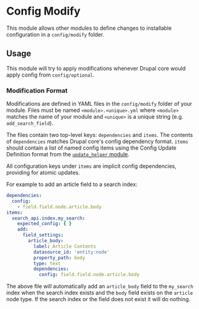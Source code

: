 # Config Modify

This module allows other modules to define changes to installable configuration
in a `config/modify` folder.

## Usage
This module will try to apply modifications whenever Drupal core would apply
config from `config/optional`.

### Modification Format
Modifications are defined in YAML files in the `config/modify` folder of your
module. Files must be named `<module>.<unique>.yml` where `<module>` matches the
name of your module and `<unique>` is a unique string (e.g. `add_search_field`).

The files contain two top-level keys: `dependencies` and `items`. The contents
of `dependencies` matches Drupal core's config dependency format. `items` should
contain a list of named config items using the Config Update Definition format
from the [`update_helper` module](https://www.drupal.org/project/update_helper).

All configuration keys under `items` are implicit config dependencies, providing
for atomic updates.

For example to add an article field to a search index:

```yaml
dependencies:
  config:
    - field.field.node.article.body
items:
  search_api.index.my_search:
    expected_config: { }
    add:
      field_settings:
        article_body:
          label: Article Contents
          datasource_id: 'entity:node'
          property_path: body
          type: text
          dependencies:
            config: field.field.node.article.body
```

The above file will automatically add an `article_body` field to the `my_search`
index when the search index exists and the `body` field exists on the `article`
node type. If the search index or the field does not exist it will do nothing.
